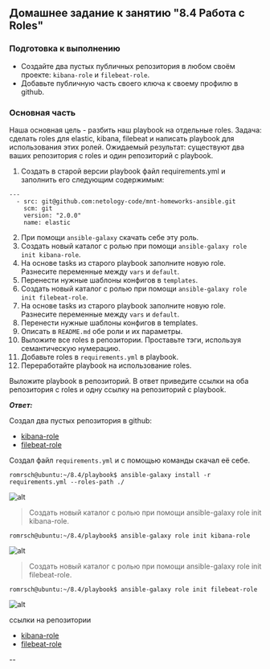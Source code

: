 ## Домашнее задание к занятию "8.4 Работа с Roles"


### Подготовка к выполнению

* Создайте два пустых публичных репозитория в любом своём проекте: `kibana-role` и `filebeat-role`.
* Добавьте публичную часть своего ключа к своему профилю в github.


### Основная часть

Наша основная цель - разбить наш playbook на отдельные roles. Задача: сделать roles для elastic, kibana, filebeat и написать playbook для использования этих ролей. Ожидаемый результат: существуют два ваших репозитория с roles и один репозиторий с playbook.

1. Создать в старой версии playbook файл requirements.yml и заполнить его следующим содержимым:
```
---
  - src: git@github.com:netology-code/mnt-homeworks-ansible.git
    scm: git
    version: "2.0.0"
    name: elastic 
```
2. При помощи `ansible-galaxy` скачать себе эту роль.
3. Создать новый каталог с ролью при помощи `ansible-galaxy role init kibana-role`.
4. На основе tasks из старого playbook заполните новую role. Разнесите переменные между `vars` и `default`.
5. Перенести нужные шаблоны конфигов в `templates`.
6. Создать новый каталог с ролью при помощи `ansible-galaxy role init filebeat-role`.
7. На основе tasks из старого playbook заполните новую role. Разнесите переменные между `vars` и `default`.
8. Перенести нужные шаблоны конфигов в templates.
9. Описать в `README.md` обе роли и их параметры.
10. Выложите все roles в репозитории. Проставьте тэги, используя семантическую нумерацию.
11. Добавьте roles в `requirements.yml` в playbook.
12. Переработайте playbook на использование roles.


Выложите playbook в репозиторий.
В ответ приведите ссылки на оба репозитория с roles и одну ссылку на репозиторий с playbook.

***Ответ:***

Создал два пустых репозитория в github:

* [kibana-role](https://github.com/romrsch/kibana-role)
* [filebeat-role](https://github.com/romrsch/filebeat-role)

Создал файл `requirements.yml` и с помощью команды скачал её себе.

```
romrsch@ubuntu:~/8.4/playbook$ ansible-galaxy install -r requirements.yml --roles-path ./
```
![alt](https://i.ibb.co/Vq6jTGv/Screenshot-2.jpg)


>Создать новый каталог с ролью при помощи ansible-galaxy role init kibana-role.
```
romrsch@ubuntu:~/8.4/playbook$ ansible-galaxy role init kibana-role
```
![alt](https://i.ibb.co/w0bFdXc/Screenshot-12.jpg)

> Создать новый каталог с ролью при помощи ansible-galaxy role init filebeat-role.
> 
```
romrsch@ubuntu:~/8.4/playbook$ ansible-galaxy role init filebeat-role
```
![alt](https://i.ibb.co/HKLnZjv/Screenshot-3.jpg)

ссылки на репозитории

* [kibana-role](https://github.com/romrsch/kibana-role)
* [filebeat-role](https://github.com/romrsch/filebeat-role)


--
